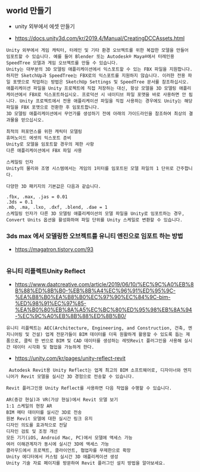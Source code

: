 
## world 만들기

* unity 외부에서 에셋 만들기
- https://docs.unity3d.com/kr/2019.4/Manual/CreatingDCCAssets.html

```
Unity 외부에서 게임 캐릭터, 터레인 및 기타 환경 오브젝트를 위한 복잡한 모델을 만들어 임포트할 수 있습니다. 예를 들어 Blender 또는 Autodesk® Maya®에서 터레인용 SpeedTree 모델과 게임 오브젝트를 만들 수 있습니다.
Unity는 대부분의 3D 모델링 애플리케이션에서 익스포트할 수 있는 FBX 파일을 지원합니다. 하지만 SketchUp과 SpeedTree는 FBX로의 익스포트를 지원하지 않습니다. 이러한 전용 파일 포맷으로 작업하는 방법은 SketchUp Settings 및 SpeedTree 문서를 참조하십시오.
애플리케이션 파일을 Unity 프로젝트에 직접 저장하는 대신, 항상 모델을 3D 모델링 애플리케이션에서 FBX로 익스포트하십시오. 프로덕션 시 네이티브 파일 포맷을 바로 사용하면 안 됩니다. Unity 프로젝트에서 전용 애플리케이션 파일을 직접 사용하는 경우에도 Unity는 해당 파일을 FBX 포맷으로 전환한 후 임포트합니다.
3D 모델링 애플리케이션에서 무언가를 생성하기 전에 아래의 가이드라인을 참조하여 최상의 결과물을 얻으십시오.

최적의 퍼포먼스를 위한 캐릭터 모델링
휴머노이드 에셋의 익스포트 준비
Unity로 모델을 임포트할 경우의 제한 사항
다른 애플리케이션에서 FBX 파일 사용

스케일링 인자
Unity의 물리와 조명 시스템에서는 게임의 1미터를 임포트된 모델 파일의 1 단위로 간주합니다.

다양한 3D 패키지의 기본값은 다음과 같습니다.

.fbx, .max, .jas = 0.01
.3ds = 0.1
.mb, .ma, .lxo, .dxf, .blend, .dae = 1
스케일링 인자가 다른 3D 모델링 애플리케이션의 모델 파일을 Unity로 임포트하는 경우, Convert Units 옵션을 활성화하여 파일 단위를 Unity 스케일로 변환할 수 있습니다.

```

### 3ds max 에서 모델링한 오브젝트를 유니티 엔진으로 임포트 하는 방법

- https://magatron.tistory.com/93

```

```


### 유니티 리플렉트Unity Reflect
- https://www.daatcreative.com/article/2019/06/10/%EC%9C%A0%EB%8B%88%ED%8B%B0-%EB%8B%A4%EC%96%91%ED%95%9C-%EA%B8%B0%EA%B8%B0%EC%97%90%EC%84%9C-bim-%ED%98%91%EC%97%85-%EA%B0%80%EB%8A%A5%EC%BC%80%ED%95%98%EB%8A%94-%EC%9C%A0%EB%8B%88%ED%8B%B0/

```
유니티 리플렉트는 AEC(Architecture, Engineering, and Construction, 건축, 엔지니어링 및 건설) 업계 전문가들이 BIM 데이터를 더욱 원활하게 활용할 수 있도록 돕는 제품으로, 클릭 한 번으로 BIM 및 CAD 데이터를 생성하는 레빗Revit 플러그인을 사용해 실시간 데이터 시각화 및 협업을 가능하게 한다.

```

- https://unity.com/kr/pages/unity-reflect-revit

```
 Autodesk Revit용 Unity Reflect는 업계 최고의 BIM 소프트웨어로, 디자이너와 엔지니어가 Revit 모델을 실시간 3D 경험으로 전송할 수 있습니다. 

Revit 플러그인용 Unity Reflect를 사용하면 다음 작업을 수행할 수 있습니다.

AR(증강 현실)과 VR(가상 현실)에서 Revit 모델 보기
1:1 스케일의 현장 AR
BIM 메타 데이터를 실시간 3D로 전송 
원본 Revit 모델에 대한 실시간 링크 유지
디자인 의도를 효과적으로 전달
디자인 검토 및 조정 개선
모든 기기(iOS, Android Mac, PC)에서 모델에 액세스 가능
여러 이해관계자가 동시에 실시간 3D에 액세스 가능
클라우드에서 프로젝트, 클라이언트, 협업자를 무제한으로 확장
Unity 에디터에서 커스텀 실시간 3D 애플리케이션 생성
Unity 기술 자료 페이지를 방문하여 Revit 플러그인 설치 방법을 알아보세요.
```



